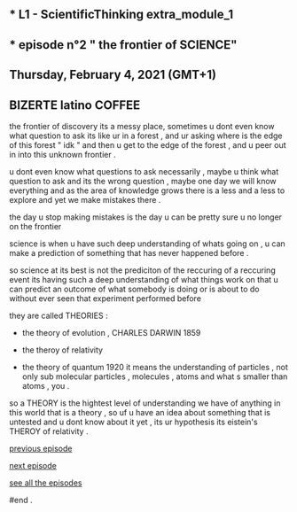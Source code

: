 ## * L1 - ScientificThinking extra_module_1
## * episode n°2 " the frontier of SCIENCE"
## Thursday, February 4, 2021 (GMT+1)
## BIZERTE latino COFFEE


the frontier of discovery its a messy place, sometimes u dont even know what question to ask its like ur in a forest , and ur asking where is the edge of this forest " idk " and then u get to the edge of the forest , and u peer out in into this unknown frontier .


u dont even know what questions to ask necessarily , maybe u think what question to ask and its the wrong question , maybe one day we will know everything and as the area of knowledge grows there is a less and a  less to explore and yet we make mistakes there .


the day u stop making mistakes is the day u can be pretty sure u no longer on the frontier


science is when u have such deep understanding of whats going on , u can make a prediction of something that has never happened before .


so science at its best is not the prediciton of the reccuring of a reccuring event its having such a deep understanding of what things work on that u can predict an outcome of what somebody is doing or is about to do without ever seen that experiment performed before 


they are called THEORIES :

- the theory of evolution , CHARLES DARWIN 1859

- the theroy of relativity 

- the theory of quantum 1920 it means the understanding of particles , not only sub molecular particles , molecules , atoms and what s smaller than atoms , you .


so a THEORY is the hightest level of understanding we have of anything in this world that is a theory , so uf u have an idea about something that is untested and u dont know about it yet , its ur hypothesis its eistein's THEROY of relativity .


[previous episode](https://github.com/dhiaka/em1-ScientificThinking/blob/main/EP%20N%C2%B001%20%22what%20u%20know%20is%20not%20important%20as%20what%20u%20think%22.md)


[next episode](https://github.com/dhiaka/em1-ScientificThinking/blob/main/EP%20N%C2%B003%20%22%20the%20scientific%20method%20%22.md)


[see all the episodes](https://github.com/dhiaka/EM1-ScientificThinking)


#end .
